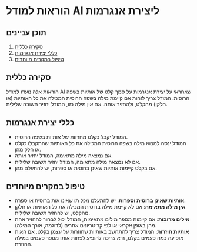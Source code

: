 # הוראות למודל AI ליצירת אנגרמות

## תוכן עניינים
1. [סקירה כללית](#סקירה-כללית)
2. [כללי יצירת אנגרמות](#כללי-יצירת-אנגרמות)
3. [טיפול במקרים מיוחדים](#טיפול-במקרים-מיוחדים)

## סקירה כללית
הוראות אלה נועדו למודל AI שאחראי על יצירת אנגרמות על סמך קלט של אותיות בשפה הרוסית. המודל צריך לזהות אם קיימת מילה בשפה הרוסית המכילה את כל האותיות (או חלקן) מהקלט, ולהחזיר אותה. אם אין מילה כזו, המודל יחזיר תשובה שלילית.

## כללי יצירת אנגרמות
- המודל יקבל כקלט מחרוזת של אותיות בשפה הרוסית.
- המודל ינסה למצוא מילה בשפה הרוסית המכילה את כל האותיות שהתקבלו כקלט או חלק מהן.
- אם נמצאה מילה מתאימה, המודל יחזיר אותה.
- אם לא נמצאה מילה מתאימה, המודל יחזיר תשובה שלילית.
- אם בקלט קיימות אותיות שאינן ברוסית או ספרות, יש להתעלם מהן.

## טיפול במקרים מיוחדים
- **אותיות שאינן ברוסית וספרות**: יש להתעלם מכל תו שאינו אות ברוסית או ספרה.
- **אין מילה מתאימה**: אם לא קיימת מילה ברוסית המכילה את כל האותיות או חלקן מהקלט, יש להחזיר תשובה שלילית.
- **מילים מרובות**: אם קיימות מספר מילים מתאימות, המודל יכול לבחור להחזיר אחת מהן באופן אקראי או לפי קריטריונים אחרים (לדוגמה, אורך המילה).
- **אותיות חוזרות**: המודל צריך להתחשב באותיות שחוזרות על עצמן בקלט. אם האות מופיעה כמה פעמים בקלט, היא צריכה להופיע לפחות אותו מספר פעמים במילה החוזרת.